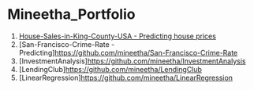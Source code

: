 # Mineetha_Portfolio

1. [House-Sales-in-King-County-USA - Predicting house prices](https://github.com/mineetha/-House-Sales-in-King-County-USA)
2. [San-Francisco-Crime-Rate - Predicting]https://github.com/mineetha/San-Francisco-Crime-Rate 
3. [InvestmentAnalysis]https://github.com/mineetha/InvestmentAnalysis
4. [LendingClub]https://github.com/mineetha/LendingClub
5. [LinearRegression]https://github.com/mineetha/LinearRegression
